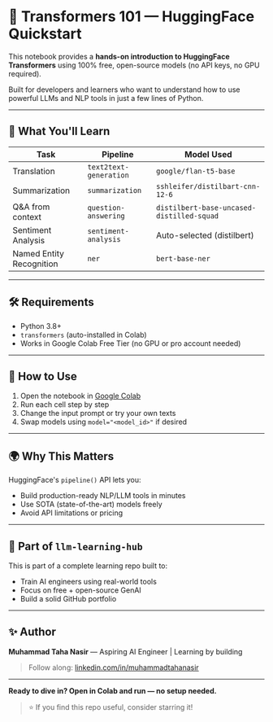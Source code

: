 # 🤗 Transformers 101 — HuggingFace Quickstart 

This notebook provides a **hands-on introduction to HuggingFace Transformers** using 100% free, open-source models (no API keys, no GPU required).

Built for developers and learners who want to understand how to use powerful LLMs and NLP tools in just a few lines of Python.

---

## 📌 What You'll Learn
| Task | Pipeline | Model Used |
|------|----------|-------------|
| Translation | `text2text-generation` | `google/flan-t5-base` |
| Summarization | `summarization` | `sshleifer/distilbart-cnn-12-6` |
| Q&A from context | `question-answering` | `distilbert-base-uncased-distilled-squad` |
| Sentiment Analysis | `sentiment-analysis` | Auto-selected (distilbert) |
| Named Entity Recognition | `ner` | `bert-base-ner` |

---

## 🛠️ Requirements
- Python 3.8+
- `transformers` (auto-installed in Colab)
- Works in Google Colab Free Tier (no GPU or pro account needed)

---

## 🚀 How to Use
1. Open the notebook in [Google Colab](https://colab.research.google.com)
2. Run each cell step by step
3. Change the input prompt or try your own texts
4. Swap models using `model="<model_id>"` if desired

---

## 🌍 Why This Matters
HuggingFace's `pipeline()` API lets you:
- Build production-ready NLP/LLM tools in minutes
- Use SOTA (state-of-the-art) models freely
- Avoid API limitations or pricing

---

## 🧠 Part of `llm-learning-hub`
This is part of a complete learning repo built to:
- Train AI engineers using real-world tools
- Focus on free + open-source GenAI
- Build a solid GitHub portfolio

---

## ✨ Author
**Muhammad Taha Nasir** — Aspiring AI Engineer | Learning by building  
> Follow along: [linkedin.com/in/muhammadtahanasir](https://linkedin.com/in/muhammadtahanasir)

---

**Ready to dive in? Open in Colab and run — no setup needed.**

> ⭐ If you find this repo useful, consider starring it!
